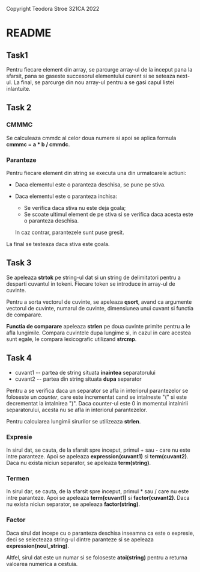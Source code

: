 Copyright Teodora Stroe 321CA 2022

# README

## Task1

Pentru fiecare element din array, se parcurge array-ul de la inceput pana la sfarsit, pana se gaseste
succesorul elementului curent si se seteaza next-ul. La final, se parcurge din nou array-ul pentru a
se gasi capul listei inlantuite.

## Task 2

### CMMMC

Se calculeaza cmmdc al celor doua numere si apoi se aplica formula **cmmmc = a * b / cmmdc**.

### Paranteze

Pentru fiecare element din string se executa una din urmatoarele actiuni:

* Daca elementul este o paranteza deschisa, se pune pe stiva.
* Daca elementul este o paranteza inchisa:
    * Se verifica daca stiva nu este deja goala;
    * Se scoate ultimul element de pe stiva si se verifica daca acesta este o paranteza deschisa.
    
    In caz contrar, parantezele sunt puse gresit.

La final se testeaza daca stiva este goala.

## Task 3

Se apeleaza **strtok** pe string-ul dat si un string de delimitatori pentru a desparti cuvantul in
tokeni. Fiecare token se introduce in array-ul de cuvinte.

Pentru a sorta vectorul de cuvinte, se apeleaza **qsort**, avand ca argumente vectorul de cuvinte,
numarul de cuvinte, dimensiunea unui cuvant si functia de comparare.

**Functia de comparare** apeleaza **strlen** pe doua cuvinte primite pentru a le afla lungimile.
Compara cuvintele dupa lungime si, in cazul in care acestea sunt egale, le compara lexicografic
utilizand **strcmp**.

## Task 4

* cuvant1 -- partea de string situata **inaintea** separatorului
* cuvant2 -- partea din string situata **dupa** separator

Pentru a se verifica daca un separator se afla in interiorul parantezelor se foloseste un *counter*,
care este incrementat cand se intalneste "(" si este decrementat la intalnirea ")". Daca counter-ul
este 0 in momentul intalnirii separatorului, acesta nu se afla in interiorul parantezelor.

Pentru calcularea lungimii sirurilor se utilizeaza **strlen**.

### Expresie

In sirul dat, se cauta, de la sfarsit spre inceput, primul + sau - care nu este intre paranteze. Apoi
se apeleaza **expression(cuvant1)** si **term(cuvant2)**. Daca nu exista niciun separator, se apeleaza
**term(string)**.

### Termen

In sirul dar, se cauta, de la sfarsit spre inceput, primul * sau / care nu este intre paranteze. Apoi
se apeleaza **term(cuvant1)** si **factor(cuvant2)**. Daca nu exista niciun separator, se apeleaza
**factor(string)**.

### Factor

Daca sirul dat incepe cu o paranteza deschisa inseamna ca este o expresie, deci se selecteaza string-ul
dintre paranteze si se apeleaza **expression(noul_string)**.

Altfel, sirul dat este un numar si se foloseste **atoi(string)** pentru a returna valoarea numerica a 
cestuia.